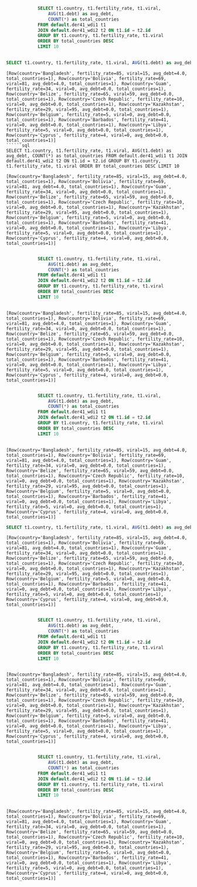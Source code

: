 ```sql

            SELECT t1.country, t1.fertility_rate, t1.viral,
                AVG(t1.debt) as avg_debt,
                COUNT(*) as total_countries
            FROM default.der41_wdi1 t1
            JOIN default.der41_wdi2 t2 ON t1.id = t2.id
            GROUP BY t1.country, t1.fertility_rate, t1.viral
            ORDER BY total_countries DESC
            LIMIT 10
            
```


```sql
SELECT t1.country, t1.fertility_rate, t1.viral, AVG(t1.debt) as avg_debt, COUNT(*) as total_countries FROM default.der41_wdi1 t1 JOIN default.der41_wdi2 t2 ON t1.id = t2.id GROUP BY t1.country, t1.fertility_rate, t1.viral ORDER BY total_countries DESC LIMIT 10
```

```response from databricks
[Row(country='Bangladesh', fertility_rate=85, viral=15, avg_debt=4.0, total_countries=1), Row(country='Bolivia', fertility_rate=69, viral=81, avg_debt=4.0, total_countries=1), Row(country='Guam', fertility_rate=34, viral=0, avg_debt=0.0, total_countries=1), Row(country='Belize', fertility_rate=65, viral=59, avg_debt=0.0, total_countries=1), Row(country='Czech Republic', fertility_rate=10, viral=0, avg_debt=0.0, total_countries=1), Row(country='Kazakhstan', fertility_rate=29, viral=95, avg_debt=0.0, total_countries=1), Row(country='Belgium', fertility_rate=5, viral=0, avg_debt=0.0, total_countries=1), Row(country='Barbados', fertility_rate=41, viral=0, avg_debt=0.0, total_countries=1), Row(country='Libya', fertility_rate=5, viral=0, avg_debt=0.0, total_countries=1), Row(country='Cyprus', fertility_rate=4, viral=0, avg_debt=0.0, total_countries=1)]
``````sql
SELECT t1.country, t1.fertility_rate, t1.viral, AVG(t1.debt) as avg_debt, COUNT(*) as total_countries FROM default.der41_wdi1 t1 JOIN default.der41_wdi2 t2 ON t1.id = t2.id GROUP BY t1.country, t1.fertility_rate, t1.viral ORDER BY total_countries DESC LIMIT 10
```

```response from databricks
[Row(country='Bangladesh', fertility_rate=85, viral=15, avg_debt=4.0, total_countries=1), Row(country='Bolivia', fertility_rate=69, viral=81, avg_debt=4.0, total_countries=1), Row(country='Guam', fertility_rate=34, viral=0, avg_debt=0.0, total_countries=1), Row(country='Belize', fertility_rate=65, viral=59, avg_debt=0.0, total_countries=1), Row(country='Czech Republic', fertility_rate=10, viral=0, avg_debt=0.0, total_countries=1), Row(country='Kazakhstan', fertility_rate=29, viral=95, avg_debt=0.0, total_countries=1), Row(country='Belgium', fertility_rate=5, viral=0, avg_debt=0.0, total_countries=1), Row(country='Barbados', fertility_rate=41, viral=0, avg_debt=0.0, total_countries=1), Row(country='Libya', fertility_rate=5, viral=0, avg_debt=0.0, total_countries=1), Row(country='Cyprus', fertility_rate=4, viral=0, avg_debt=0.0, total_countries=1)]
```

```sql

            SELECT t1.country, t1.fertility_rate, t1.viral,
                AVG(t1.debt) as avg_debt,
                COUNT(*) as total_countries
            FROM default.der41_wdi1 t1
            JOIN default.der41_wdi2 t2 ON t1.id = t2.id
            GROUP BY t1.country, t1.fertility_rate, t1.viral
            ORDER BY total_countries DESC
            LIMIT 10
            
```

```response from databricks
[Row(country='Bangladesh', fertility_rate=85, viral=15, avg_debt=4.0, total_countries=1), Row(country='Bolivia', fertility_rate=69, viral=81, avg_debt=4.0, total_countries=1), Row(country='Guam', fertility_rate=34, viral=0, avg_debt=0.0, total_countries=1), Row(country='Belize', fertility_rate=65, viral=59, avg_debt=0.0, total_countries=1), Row(country='Czech Republic', fertility_rate=10, viral=0, avg_debt=0.0, total_countries=1), Row(country='Kazakhstan', fertility_rate=29, viral=95, avg_debt=0.0, total_countries=1), Row(country='Belgium', fertility_rate=5, viral=0, avg_debt=0.0, total_countries=1), Row(country='Barbados', fertility_rate=41, viral=0, avg_debt=0.0, total_countries=1), Row(country='Libya', fertility_rate=5, viral=0, avg_debt=0.0, total_countries=1), Row(country='Cyprus', fertility_rate=4, viral=0, avg_debt=0.0, total_countries=1)]
```

```sql

            SELECT t1.country, t1.fertility_rate, t1.viral,
                AVG(t1.debt) as avg_debt,
                COUNT(*) as total_countries
            FROM default.der41_wdi1 t1
            JOIN default.der41_wdi2 t2 ON t1.id = t2.id
            GROUP BY t1.country, t1.fertility_rate, t1.viral
            ORDER BY total_countries DESC
            LIMIT 10
            
```

```response from databricks
[Row(country='Bangladesh', fertility_rate=85, viral=15, avg_debt=4.0, total_countries=1), Row(country='Bolivia', fertility_rate=69, viral=81, avg_debt=4.0, total_countries=1), Row(country='Guam', fertility_rate=34, viral=0, avg_debt=0.0, total_countries=1), Row(country='Belize', fertility_rate=65, viral=59, avg_debt=0.0, total_countries=1), Row(country='Czech Republic', fertility_rate=10, viral=0, avg_debt=0.0, total_countries=1), Row(country='Kazakhstan', fertility_rate=29, viral=95, avg_debt=0.0, total_countries=1), Row(country='Belgium', fertility_rate=5, viral=0, avg_debt=0.0, total_countries=1), Row(country='Barbados', fertility_rate=41, viral=0, avg_debt=0.0, total_countries=1), Row(country='Libya', fertility_rate=5, viral=0, avg_debt=0.0, total_countries=1), Row(country='Cyprus', fertility_rate=4, viral=0, avg_debt=0.0, total_countries=1)]
```

```sql
SELECT t1.country, t1.fertility_rate, t1.viral, AVG(t1.debt) as avg_debt, COUNT(*) as total_countries FROM default.der41_wdi1 t1 JOIN default.der41_wdi2 t2 ON t1.id = t2.id GROUP BY t1.country, t1.fertility_rate, t1.viral ORDER BY total_countries DESC LIMIT 10
```

```response from databricks
[Row(country='Bangladesh', fertility_rate=85, viral=15, avg_debt=4.0, total_countries=1), Row(country='Bolivia', fertility_rate=69, viral=81, avg_debt=4.0, total_countries=1), Row(country='Guam', fertility_rate=34, viral=0, avg_debt=0.0, total_countries=1), Row(country='Belize', fertility_rate=65, viral=59, avg_debt=0.0, total_countries=1), Row(country='Czech Republic', fertility_rate=10, viral=0, avg_debt=0.0, total_countries=1), Row(country='Kazakhstan', fertility_rate=29, viral=95, avg_debt=0.0, total_countries=1), Row(country='Belgium', fertility_rate=5, viral=0, avg_debt=0.0, total_countries=1), Row(country='Barbados', fertility_rate=41, viral=0, avg_debt=0.0, total_countries=1), Row(country='Libya', fertility_rate=5, viral=0, avg_debt=0.0, total_countries=1), Row(country='Cyprus', fertility_rate=4, viral=0, avg_debt=0.0, total_countries=1)]
```

```sql

            SELECT t1.country, t1.fertility_rate, t1.viral,
                AVG(t1.debt) as avg_debt,
                COUNT(*) as total_countries
            FROM default.der41_wdi1 t1
            JOIN default.der41_wdi2 t2 ON t1.id = t2.id
            GROUP BY t1.country, t1.fertility_rate, t1.viral
            ORDER BY total_countries DESC
            LIMIT 10
            
```

```response from databricks
[Row(country='Bangladesh', fertility_rate=85, viral=15, avg_debt=4.0, total_countries=1), Row(country='Bolivia', fertility_rate=69, viral=81, avg_debt=4.0, total_countries=1), Row(country='Guam', fertility_rate=34, viral=0, avg_debt=0.0, total_countries=1), Row(country='Belize', fertility_rate=65, viral=59, avg_debt=0.0, total_countries=1), Row(country='Czech Republic', fertility_rate=10, viral=0, avg_debt=0.0, total_countries=1), Row(country='Kazakhstan', fertility_rate=29, viral=95, avg_debt=0.0, total_countries=1), Row(country='Belgium', fertility_rate=5, viral=0, avg_debt=0.0, total_countries=1), Row(country='Barbados', fertility_rate=41, viral=0, avg_debt=0.0, total_countries=1), Row(country='Libya', fertility_rate=5, viral=0, avg_debt=0.0, total_countries=1), Row(country='Cyprus', fertility_rate=4, viral=0, avg_debt=0.0, total_countries=1)]
```

```sql

            SELECT t1.country, t1.fertility_rate, t1.viral,
                AVG(t1.debt) as avg_debt,
                COUNT(*) as total_countries
            FROM default.der41_wdi1 t1
            JOIN default.der41_wdi2 t2 ON t1.id = t2.id
            GROUP BY t1.country, t1.fertility_rate, t1.viral
            ORDER BY total_countries DESC
            LIMIT 10
            
```

```response from databricks
[Row(country='Bangladesh', fertility_rate=85, viral=15, avg_debt=4.0, total_countries=1), Row(country='Bolivia', fertility_rate=69, viral=81, avg_debt=4.0, total_countries=1), Row(country='Guam', fertility_rate=34, viral=0, avg_debt=0.0, total_countries=1), Row(country='Belize', fertility_rate=65, viral=59, avg_debt=0.0, total_countries=1), Row(country='Czech Republic', fertility_rate=10, viral=0, avg_debt=0.0, total_countries=1), Row(country='Kazakhstan', fertility_rate=29, viral=95, avg_debt=0.0, total_countries=1), Row(country='Belgium', fertility_rate=5, viral=0, avg_debt=0.0, total_countries=1), Row(country='Barbados', fertility_rate=41, viral=0, avg_debt=0.0, total_countries=1), Row(country='Libya', fertility_rate=5, viral=0, avg_debt=0.0, total_countries=1), Row(country='Cyprus', fertility_rate=4, viral=0, avg_debt=0.0, total_countries=1)]
```

